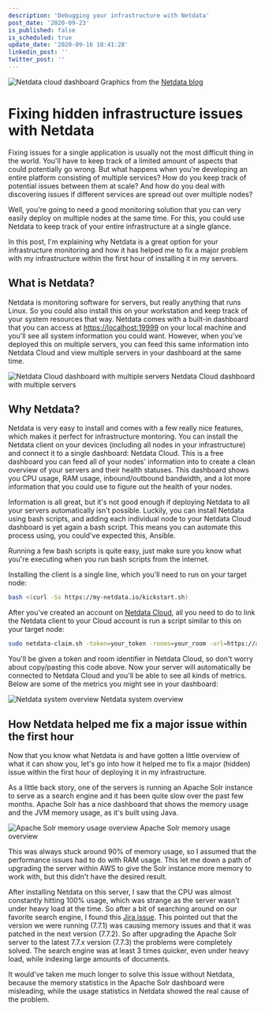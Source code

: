 ```yaml
---
description: 'Debugging your infrastructure with Netdata'
post_date: '2020-09-23'
is_published: false
is_scheduled: true
update_date: '2020-09-16 18:41:28'
linkedin_post: ''
twitter_post: ''
---
```

![Netdata cloud dashboard](/images/articles/netdata-cloud-dashboard.png)
<span class="caption">Graphics from the <a href="https://www.netdata.cloud/blog/introducing-the-all-new-netdata-cloud/" rel="nofollow">Netdata blog</a></span>
# Fixing hidden infrastructure issues with Netdata
Fixing issues for a single application is usually not the most difficult thing in the world. You'll have to keep track of a limited amount of aspects that could potentially go wrong. But what happens when you're developing an entire platform consisting of multiple services? How do you keep track of potential issues between them at scale? And how do you deal with discovering issues if different services are spread out over multiple nodes? 

Well, you're going to need a good monitoring solution that you can very easily deploy on multiple nodes at the same time. For this, you could use Netdata to keep track of your entire infrastructure at a single glance.

In this post, I'm explaining why Netdata is a great option for your infrastructure monitoring and how it has helped me to fix a major problem with my infrastructure within the first hour of installing it in my servers.

## What is Netdata?
Netdata is monitoring software for servers, but really anything that runs Linux. So you could also install this on your workstation and keep track of your system resources that way. Netdata comes with a built-in dashboard that you can access at [https://localhost:19999](https://localhost:19999) on your local machine and you'll see all system information you could want. However, when you've deployed this on multiple servers, you can feed this same information into Netdata Cloud and view multiple servers in your dashboard at the same time.

![Netdata Cloud dashboard with multiple servers](/images/articles/netdata-overview-of-multiple-servers.png)
<span class="caption">Netdata Cloud dashboard with multiple servers</span>

## Why Netdata?
Netdata is very easy to install and comes with a few really nice features, which makes it perfect for infrastructure montoring. You can install the Netdata client on your devices (including all nodes in your infrastructure) and connect it to a single dashboard: Netdata Cloud. This is a free dashboard you can feed all of your nodes' information into to create a clean overview of your servers and their health statuses. This dashboard shows you CPU usage, RAM usage, inbound/outbound bandwidth, and a lot more information that you could use to figure out the health of your nodes.

Information is all great, but it's not good enough if deploying Netdata to all your servers automatically isn't possible. Luckily, you can install Netdata using bash scripts, and adding each individual node to your Netdata Cloud dashboard is yet again a bash script. This means you can automate this process using, you could've expected this, Ansible.

Running a few bash scripts is quite easy, just make sure you know what you're executing when you run bash scripts from the internet.

Installing the client is a single line, which you'll need to run on your target node:

```bash
bash <(curl -Ss https://my-netdata.io/kickstart.sh)
```

After you've created an account on [Netdata Cloud](https://app.netdata.cloud), all you need to do to link the Netdata client to your Cloud account is run a script similar to this on your target node:

```bash
sudo netdata-claim.sh -token=your_token -rooms=your_room -url=https://app.netdata.cloud
```

You'll be given a token and room identifier in Netdata Cloud, so don't worry about copy/pasting this code above. Now your server will automatically be connected to Netdata Cloud and you'll be able to see all kinds of metrics. Below are some of the metrics you might see in your dashboard:

![Netdata system overview](/images/articles/netdata-system-overview.png)
<span class="caption">Netdata system overview</span>

## How Netdata helped me fix a major issue within the first hour
Now that you know what Netdata is and have gotten a little overview of what it can show you, let's go into how it helped me to fix a major (hidden) issue within the first hour of deploying it in my infrastructure. 

As a little back story, one of the servers is running an Apache Solr instance to serve as a search engine and it has been quite slow over the past few months. Apache Solr has a nice dashboard that shows the memory usage and the JVM memory usage, as it's built using Java.

![Apache Solr memory usage overview](/images/articles/solr-memory-usage-overview.png)
<span class="caption">Apache Solr memory usage overview</span>

This was always stuck around 90% of memory usage, so I assumed that the performance issues had to do with RAM usage. This let me down a path of upgrading the server within AWS to give the Solr instance more memory to work with, but this didn't have the desired result. 

After installing Netdata on this server, I saw that the CPU was almost constantly hitting 100% usage, which was strange as the server wasn't under heavy load at the time. So after a bit of searching around on our favorite search engine, I found this [Jira issue](https://issues.apache.org/jira/browse/SOLR-13349). This pointed out that the version we were running (7.7.1) was causing memory issues and that it was patched in the next version (7.7.2). So after upgrading the Apache Solr server to the latest 7.7.x version (7.7.3) the problems were completely solved. The search engine was at least 3 times quicker, even under heavy load, while indexing large amounts of documents. 

It would've taken me much longer to solve this issue without Netdata, because the memory statistics in the Apache Solr dashboard were misleading, while the usage statistics in Netdata showed the real cause of the problem. 